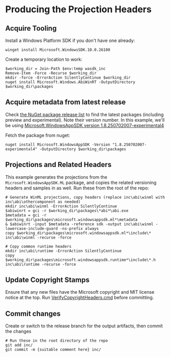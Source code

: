 # Producing the Projection Headers

## Acquire Tooling

Install a Windows Platform SDK if you don't have one already:

```pwsh
winget install Microsoft.WindowsSDK.10.0.26100
```

Create a temporary location to work:

```pwsh
$working_dir = Join-Path $env:temp wasdk_inc
Remove-Item -Force -Recurse $working_dir
mkdir -force -ErrorAction SilentlyContinue $working_dir
nuget install Microsoft.Windows.AbiWinRT -OutputDirectory $working_dir\packages
```

## Acquire metadata from latest release

Check [the NuGet package release list](https://nuget.info/packages/Microsoft.WindowsAppSDK) to find
the latest packages (including preview and experimental).  Note their version number. In this example,
we'll be using [Microsoft.WindowsAppSDK version 1.8.250702007-experimental4](https://www.nuget.org/packages/Microsoft.WindowsAppSDK/1.8.250702007-experimental4)

Fetch the package from nuget:

```pwsh
nuget install Microsoft.WindowsAppSDK -Version "1.8.250702007-experimental4" -OutputDirectory $working_dir\packages
```

## Projections and Related Headers

This example generates the projections from the `Microsoft.WindowsAppSDK.ML` package, and copies the related
versioning headers and samples in as well. Run these from the root of the repo:

```pwsh
# Generate WinML projections, copy headers (replace inc\abi\winml with inc\abi\othercomponent as needed)
mkdir inc\abi\winml -ErrorAction SilentlyContinue
$abiwinrt = gci -r $working_dir\packages\*abi*\abi.exe
$metadata = gci -r $working_dir\packages\microsoft.windowsappsdk.ml*\metadata
& $abiwinrt -input $metadata -reference sdk -output inc\abi\winml -lowercase-include-guard -ns-prefix always
copy $working_dir\packages\microsoft.windowsappsdk.ml*\include\* inc\abi\winml -recurse -force

# Copy common runtime headers
mkdir inc\abi\runtime -ErrorAction SilentlyContinue
copy $working_dir\packages\microsoft.windowsappsdk.runtime*\include\*.h inc\abi\runtime -recurse -force
```

## Update Copyright Stamps

Ensure that any new files have the Microsoft copyright and MIT license notice at the top.  Run
[VerifyCopyrightHeaders.cmd](../tools/VerifyCopyrightHeaders.cmd) before committing.

## Commit changes

Create or switch to the release branch for the output artifacts, then commit the changes

```pwsh
# Run these in the root directory of the repo
git add inc/
git commit -m {suitable comment here} inc/
```

